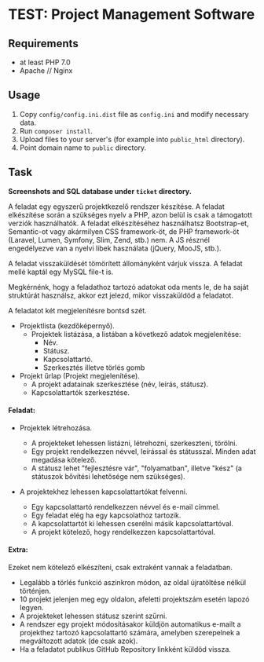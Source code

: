 # TEST: Project Management Software

## Requirements

* at least PHP 7.0
* Apache // Nginx

## Usage

1. Copy `config/config.ini.dist` file as `config.ini` and modify necessary data.
2. Run `composer install`.
3. Upload files to your server's (for example into `public_html` directory).
4. Point domain name to `public` directory.

## Task

**Screenshots and SQL database under `ticket` directory.**

A feladat egy egyszerű projektkezelő rendszer készítése. A feladat elkészítése során a szükséges nyelv a PHP, azon belül is csak a támogatott verziók használhatók. A feladat elkészítéséhez használhatsz
Bootstrap-et, Semantic-ot vagy akármilyen CSS framework-öt, de PHP framework-öt (Laravel, Lumen, Symfony, Slim, Zend, stb.) nem. A JS résznél engedélyezve van a nyelvi libek használata (jQuery,
MooJS, stb.).

A feladat visszaküldését tömörített állományként várjuk vissza. A feladat mellé kaptál egy MySQL file-t is.

Megkérnénk, hogy a feladathoz tartozó adatokat oda ments le, de ha saját struktúrát használsz, akkor ezt jelezd, mikor visszaküldöd a feladatot.

A feladatot két megjelenítésre bontsd szét.

* Projektlista (kezdőképernyő).
    * Projektek listázása, a listában a következő adatok megjelenítése:
        * Név.
        * Státusz.
        * Kapcsolattartó.
        * Szerkesztés illetve törlés gomb
* Projekt űrlap (Projekt megjelenítése).
    * A projekt adatainak szerkesztése (név, leírás, státusz).
    * Kapcsolattartók szerkesztése.

#### Feladat:

 * Projektek létrehozása.
   * A projekteket lehessen listázni, létrehozni, szerkeszteni, törölni.
   * Egy projekt rendelkezzen névvel, leírással és státusszal. Minden adat megadása kötelező.
   * A státusz lehet "fejlesztésre vár", "folyamatban", illetve "kész" (a státuszok bővítési lehetősége nem szükséges).

 * A projektekhez lehessen kapcsolattartókat felvenni.
   * Egy kapcsolattartó rendelkezzen névvel és e-mail címmel.
   * Egy feladat elég ha egy kapcsolathoz tartozik.
   * A kapcsolattartót ki lehessen cserélni másik kapcsolattartóval.
   * A projekt kötelező, hogy rendelkezzen kapcsolattartóval.

#### Extra:

Ezeket nem kötelező elkészíteni, csak extraként vannak a feladatban.

* Legalább a törlés funkció aszinkron módon, az oldal újratöltése nélkül történjen.
* 10 projekt jelenjen meg egy oldalon, afeletti projektszám esetén lapozó legyen.
* A projekteket lehessen státusz szerint szűrni.
* A rendszer egy projekt módosításakor küldjön automatikus e-mailt a projekthez tartozó kapcsolattartó számára, amelyben szerepelnek a megváltozott adatok (de csak azok).
* Ha a feladatot publikus GitHub Repository linkként küldöd vissza.
